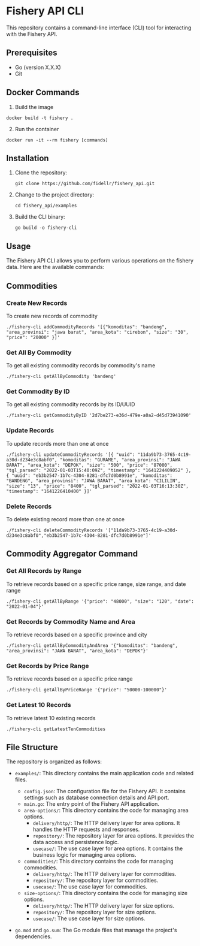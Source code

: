 # Fishery API CLI

This repository contains a command-line interface (CLI) tool for interacting with the Fishery API.

## Prerequisites

- Go (version X.X.X)
- Git

## Docker Commands
1. Build the image
```shell
docker build -t fishery .
```

2. Run the container
```shell
docker run -it --rm fishery [commands]
```

## Installation

1. Clone the repository:

   ```shell
   git clone https://github.com/fidellr/fishery_api.git
   ```

2. Change to the project directory:

   ```shell
   cd fishery_api/examples
   ```

3. Build the CLI binary:

   ```shell
   go build -o fishery-cli
   ```
## Usage

The Fishery API CLI allows you to perform various operations on the fishery data. Here are the available commands:

## Commodities
### Create New Records
To create new records of commodity
```shell
./fishery-cli addCommodityRecords '[{"komoditas": "bandeng", "area_provinsi": "jawa barat", "area_kota": "cirebon", "size": "30", "price": "20000" }]'
```

### Get All By Commodity
To get all existing commodity records by commodity's name
```shell
./fishery-cli getAllByCommodity 'bandeng'
```

### Get Commodity By ID
To get all existing commodity records by its ID/UUID
```shell
./fishery-cli getCommodityByID '2d7be273-e36d-479e-a0a2-d45d73941090'
```

### Update Records
To update records more than one at once
```shell
./fishery-cli updateCommodityRecords '[{ "uuid": "11da9b73-3765-4c19-a30d-d234e3c8abf0", "komoditas": "GURAME", "area_provinsi": "JAWA BARAT", "area_kota": "DEPOK", "size": "500", "price": "87000", "tgl_parsed": "2022-01-03T15:40:09Z", "timestamp": "1641224409052" }, { "uuid": "eb3b2547-1b7c-4304-8281-dfc7d0b8991e", "komoditas": "BANDENG", "area_provinsi": "JAWA BARAT", "area_kota": "CILILIN", "size": "13", "price": "8400", "tgl_parsed": "2022-01-03T16:13:30Z", "timestamp": "1641226410400" }]'
```

### Delete Records
To delete existing record more than one at once

```shell
./fishery-cli deleteCommodityRecords '["11da9b73-3765-4c19-a30d-d234e3c8abf0","eb3b2547-1b7c-4304-8281-dfc7d0b8991e"]'
```

## Commodity Aggregator Command
### Get All Records by Range

To retrieve records based on a specific price range, size range, and date range

```shell
./fishery-cli getAllByRange '{"price": "48000", "size": "120", "date": "2022-01-04"}'
```

### Get Records by Commodity Name and Area

To retrieve records based on a specific province and city

```shell
./fishery-cli getAllByCommodityAndArea '{"komoditas": "bandeng", "area_provinsi": "JAWA BARAT", "area_kota": "DEPOK"}'
```

### Get Records by Price Range
To retrieve records based on a specific price range

```shell
./fishery-cli getAllByPriceRange '{"price": "50000-100000"}'
```

### Get Latest 10 Records
To retrieve latest 10 existing records
```shell
./fishery-cli getLatestTenCommodities
```

## File Structure
The repository is organized as follows:

- `examples/`: This directory contains the main application code and related files.
  - `config.json`: The configuration file for the Fishery API. It contains settings such as database connection details and API port.
  - `main.go`: The entry point of the Fishery API application.
  - `area-options/`: This directory contains the code for managing area options.
    - `delivery/http/`: The HTTP delivery layer for area options. It handles the HTTP requests and responses.
    - `repository/`: The repository layer for area options. It provides the data access and persistence logic.
    - `usecase/`: The use case layer for area options. It contains the business logic for managing area options.
  - `commodities/`: This directory contains the code for managing commodities.
    - `delivery/http/`: The HTTP delivery layer for commodities.
    - `repository/`: The repository layer for commodities.
    - `usecase/`: The use case layer for commodities.
  - `size-options/`: This directory contains the code for managing size options.
    - `delivery/http/`: The HTTP delivery layer for size options.
    - `repository/`: The repository layer for size options.
    - `usecase/`: The use case layer for size options.

- `go.mod` and `go.sum`: The Go module files that manage the project's dependencies.

